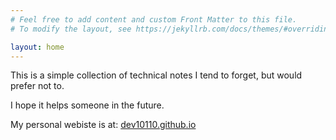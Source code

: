 ```yaml
---
# Feel free to add content and custom Front Matter to this file.
# To modify the layout, see https://jekyllrb.com/docs/themes/#overriding-theme-defaults

layout: home
---
```


This is a simple collection of technical notes I tend to forget, but would prefer not to. 

I hope it helps someone in the future. 

My personal webiste is at: [dev10110.github.io](https://dev10110.github.io)